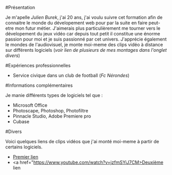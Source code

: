 #Présentation 


Je m'apelle _Julien Burek_, j'ai 20 ans, j'ai voulu suivre cet formation afin de connaitre le monde du dévelopement web pour par la suite en faire peut-etre mon futur métier.
J'aimerais plus particulièrement me tourner vers le dévelopement du jeux vidéo car depuis tout petit il constitue une énorme passion pour moi et je suis passionné par cet univers.
J'apprécie également le mondes de l'audiovisuel, je monte moi-meme des clips vidéo à distance sur différents logiciels (_voir lien de plusieurs de mes montages dans l'onglet divers_)

#Expériences professionnelles

* Service civique dans un club de football (*Fc Nérondes*)

#Informations complémentaires 

Je manie différents types de logiciels tel que :

* Microsoft Office  
* Photoscape, Photoshop, Photofiltre
* Pinnacle Studio, Adobe Premiere pro
* Cubase


#Divers

Voici quelques liens de clips vidéos que j'ai monté moi-meme à partir de certains logiciels.

* <a href="https://www.youtube.com/results?search_query=Leik">Premier lien</a>
* <a href="https://www.youtube.com/watch?v=jzfmSYiJ7CM>Deuxième lien</a>